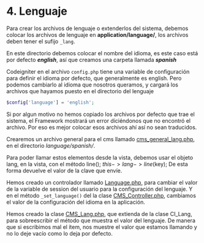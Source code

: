 # 4. Lenguaje 

Para crear los archivos de lenguaje o extenderlos del sistema, debemos colocar los archivos de lenguaje en **application/language/**, los archivos deben tener el sufijo `_lang`.

En este directorio debemos colocar el nombre del idioma, es este caso está por defecto **_english_**, así que creamos una carpeta llamada **_spanish_**

Codeigniter en el archivo `config.php` tiene una variable de configuración para definir el idioma por defecto, que generalmente es english. Pero podemos cambiarlo al idioma que nosotros queramos, y cargará los archivos que hayamos puesto en el directorio del lenguaje
```php 
$config['language']	= 'english';
```

Si por algun motivo no hemos copiado los archivos por defecto que trae el sistema, el Framework mostrará un error diciéndonos que no encontró el archivo. Por eso es mejor colocar esos archivos ahí así no sean traducidos.


Crearemos un archivo general para el cms llamado [cms_general_lang.php](../application/language/spanish/cms_general_lang.php), en el directorio _language/spanish/_.

Para poder llamar estos elementos desde la vista, debemos usar el objeto lang, en la vista, con el método line();
	$this->lang->line($key);
De esta forma devuelve el valor de la clave que envíe.

Hemos creado un controlador llamado [Language.php](../application/controllers/Language.php), para cambiar el valor de la variable de session del usuario para la configuración del lenguaje. Y en el método `_set_language()` del la clase [CMS_Controller.php](../application/core/CMS_Controller.php), cambiamos el valor de la configuración del idioma en la aplicación.

Hemos creado la clase [CMS_Lang.php](../application/core/CMS_Lang.php), que extienda de la clase CI_Lang, para sobreescribir el método que muestra el valor del lenguaje. De manera que si escribimos mal el ítem, nos muestre el valor que estamos llamando y no lo deje vacío como lo deja por defecto.